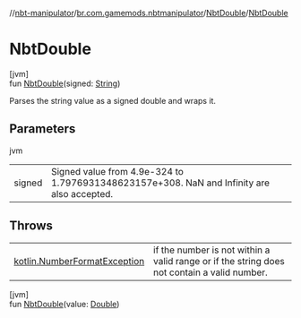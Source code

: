 //[nbt-manipulator](../../../index.md)/[br.com.gamemods.nbtmanipulator](../index.md)/[NbtDouble](index.md)/[NbtDouble](-nbt-double.md)

# NbtDouble

[jvm]\
fun [NbtDouble](-nbt-double.md)(signed: [String](https://kotlinlang.org/api/latest/jvm/stdlib/kotlin/-string/index.html))

Parses the string value as a signed double and wraps it.

## Parameters

jvm

| | |
|---|---|
| signed | Signed value from 4.9e-324 to 1.7976931348623157e+308. NaN and Infinity are also accepted. |

## Throws

| | |
|---|---|
| [kotlin.NumberFormatException](https://kotlinlang.org/api/latest/jvm/stdlib/kotlin/-number-format-exception/index.html) | if the number is not within a valid range or if the string does not contain a valid number. |

[jvm]\
fun [NbtDouble](-nbt-double.md)(value: [Double](https://kotlinlang.org/api/latest/jvm/stdlib/kotlin/-double/index.html))
